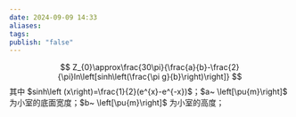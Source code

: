 ```yaml
---
date: 2024-09-09 14:33
aliases: 
tags: 
publish: "false"
---
```

$$
Z_{0}\approx\frac{30\pi}{\frac{a}{b}-\frac{2}{\pi}ln\left[sinh\left(\frac{\pi g}{b}\right)\right]}
$$
其中 $sinh\left (x\right)=\frac{1}{2}(e^{x}-e^{-x})$；$a~ \left[\pu{m}\right]$ 为小室的底面宽度；$b~ \left[\pu{m}\right]$ 为小室的高度；